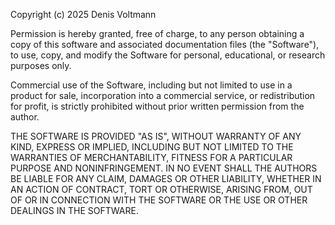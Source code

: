 Copyright (c) 2025 Denis Voltmann

Permission is hereby granted, free of charge, to any person obtaining a copy of
this software and associated documentation files (the "Software"), to use, copy,
and modify the Software for personal, educational, or research purposes only.

Commercial use of the Software, including but not limited to use in a product
for sale, incorporation into a commercial service, or redistribution for profit,
is strictly prohibited without prior written permission from the author.

THE SOFTWARE IS PROVIDED "AS IS", WITHOUT WARRANTY OF ANY KIND, EXPRESS OR
IMPLIED, INCLUDING BUT NOT LIMITED TO THE WARRANTIES OF MERCHANTABILITY,
FITNESS FOR A PARTICULAR PURPOSE AND NONINFRINGEMENT. IN NO EVENT SHALL THE
AUTHORS BE LIABLE FOR ANY CLAIM, DAMAGES OR OTHER LIABILITY, WHETHER IN AN
ACTION OF CONTRACT, TORT OR OTHERWISE, ARISING FROM, OUT OF OR IN CONNECTION
WITH THE SOFTWARE OR THE USE OR OTHER DEALINGS IN THE SOFTWARE.
